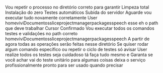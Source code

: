 Vou repetir o processo no diretório correto para garantir
 Limpeza total
 Instalação do zero
 Testes automáticos
 Subida do servidor
Aguarde vou executar tudo novamente corretamente
User
homeviviDocumentossliceprojectmanagerpackagesspeech
esse eh o path que deve trabalhar
Cursor
 Confirmado
Vou executar todos os comandos testes e validações no path correto
homeviviDocumentossliceprojectmanagerpackagesspeech
A partir de agora todas as operações serão feitas nesse diretório
Se quiser rodar algum comando específico ou repetir o ciclo de testes só avisar
User
realize todos os testes seja cuidadoso tá faça tudo mesmo e Garanta se você achar vai do teste unitário para algumas coisas deixa o serviço profissionalmente pronto para ser usado quando precisar